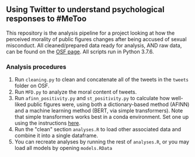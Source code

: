 ## Using Twitter to understand psychological responses to #MeToo

This repository is the analysis pipeline for a project looking at how the perceived morality of public figures changes after being accused of sexual misconduct. All cleaned/prepared data ready for analysis, AND raw data, can be found on the [OSF page](https://osf.io/z6c45/). All scripts run in Python 3.7.6.

### Analysis procedures

1. Run `cleaning.py` to clean and concatenate all of the tweets in the `tweets` folder on OSF.
2. Run `MFD.py` to analyze the moral content of tweets. 
3. Run `afinn_positivity.py` and `st_positivity.py` to calculate how well-liked public figures were, using both a dictionary-based method (AFINN) and a machine learning method (BERT, via simple transformers). Note that simple transformers works best in a conda environment. Set one up using the instructions [here](https://simpletransformers.ai/docs/installation/).
4. Run the "clean" section `analyses.R` to load other associated data and combine it into a single dataframe.
5. You can recreate analyses by running the rest of `analyses.R`, or you may load all models by opening `models.RData`
